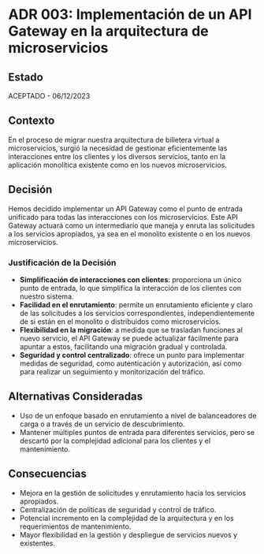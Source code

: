 # ADR 003: Implementación de un API Gateway en la arquitectura de microservicios

## Estado
ACEPTADO - 06/12/2023

## Contexto
En el proceso de migrar nuestra arquitectura de billetera virtual a microservicios, surgió la necesidad de gestionar eficientemente las interacciones entre los clientes y los diversos servicios, tanto en la aplicación monolítica existente como en los nuevos microservicios.

## Decisión
Hemos decidido implementar un API Gateway como el punto de entrada unificado para todas las interacciones con los microservicios. Este API Gateway actuará como un intermediario que maneja y enruta las solicitudes a los servicios apropiados, ya sea en el monolito existente o en los nuevos microservicios.

### Justificación de la Decisión
- **Simplificación de interacciones con clientes**: proporciona un único punto de entrada, lo que simplifica la interacción de los clientes con nuestro sistema.
- **Facilidad en el enrutamiento**: permite un enrutamiento eficiente y claro de las solicitudes a los servicios correspondientes, independientemente de si están en el monolito o distribuidos como microservicios.
- **Flexibilidad en la migración**: a medida que se trasladan funciones al nuevo servicio, el API Gateway se puede actualizar fácilmente para apuntar a estos, facilitando una migración gradual y controlada.
- **Seguridad y control centralizado**: ofrece un punto para implementar medidas de seguridad, como autenticación y autorización, así como para realizar un seguimiento y monitorización del tráfico.

## Alternativas Consideradas
- Uso de un enfoque basado en enrutamiento a nivel de balanceadores de carga o a través de un servicio de descubrimiento.
- Mantener múltiples puntos de entrada para diferentes servicios, pero se descartó por la complejidad adicional para los clientes y el mantenimiento.

## Consecuencias
- Mejora en la gestión de solicitudes y enrutamiento hacia los servicios apropiados.
- Centralización de políticas de seguridad y control de tráfico.
- Potencial incremento en la complejidad de la arquitectura y en los requerimientos de mantenimiento.
- Mayor flexibilidad en la gestión y despliegue de servicios nuevos y existentes.
